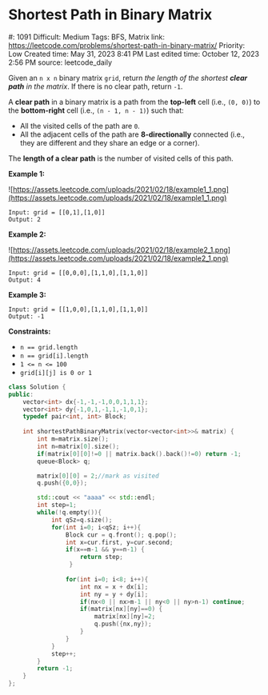 # Shortest Path in Binary Matrix

#: 1091
Difficult: Medium
Tags: BFS, Matrix
link: https://leetcode.com/problems/shortest-path-in-binary-matrix/
Priority: Low
Created time: May 31, 2023 8:41 PM
Last edited time: October 12, 2023 2:56 PM
source: leetcode_daily

Given an `n x n` binary matrix `grid`, return *the length of the shortest **clear path** in the matrix*. If there is no clear path, return `-1`.

A **clear path** in a binary matrix is a path from the **top-left** cell (i.e., `(0, 0)`) to the **bottom-right** cell (i.e., `(n - 1, n - 1)`) such that:

- All the visited cells of the path are `0`.
- All the adjacent cells of the path are **8-directionally** connected (i.e., they are different and they share an edge or a corner).

The **length of a clear path** is the number of visited cells of this path.

**Example 1:**

![https://assets.leetcode.com/uploads/2021/02/18/example1_1.png](https://assets.leetcode.com/uploads/2021/02/18/example1_1.png)

```
Input: grid = [[0,1],[1,0]]
Output: 2

```

**Example 2:**

![https://assets.leetcode.com/uploads/2021/02/18/example2_1.png](https://assets.leetcode.com/uploads/2021/02/18/example2_1.png)

```
Input: grid = [[0,0,0],[1,1,0],[1,1,0]]
Output: 4

```

**Example 3:**

```
Input: grid = [[1,0,0],[1,1,0],[1,1,0]]
Output: -1

```

**Constraints:**

- `n == grid.length`
- `n == grid[i].length`
- `1 <= n <= 100`
- `grid[i][j] is 0 or 1`

```cpp
class Solution {
public:
    vector<int> dx{-1,-1,-1,0,0,1,1,1};
    vector<int> dy{-1,0,1,-1,1,-1,0,1};
    typedef pair<int, int> Block;
    
    int shortestPathBinaryMatrix(vector<vector<int>>& matrix) {
        int m=matrix.size(); 
        int n=matrix[0].size();
        if(matrix[0][0]!=0 || matrix.back().back()!=0) return -1;
        queue<Block> q;

        matrix[0][0] = 2;//mark as visited
        q.push({0,0});

        std::cout << "aaaa" << std::endl;
        int step=1;
        while(!q.empty()){
            int qSz=q.size();
            for(int i=0; i<qSz; i++){
                Block cur = q.front(); q.pop();
                int x=cur.first, y=cur.second;
                if(x==m-1 && y==n-1) {
                    return step;
                 }
                
                for(int i=0; i<8; i++){
                    int nx = x + dx[i];
                    int ny = y + dy[i];
                    if(nx<0 || nx>m-1 || ny<0 || ny>n-1) continue;
                    if(matrix[nx][ny]==0) {
                        matrix[nx][ny]=2;
                        q.push({nx,ny});
                    }
                }
            }
            step++;
        }
        return -1;
    }
};
```